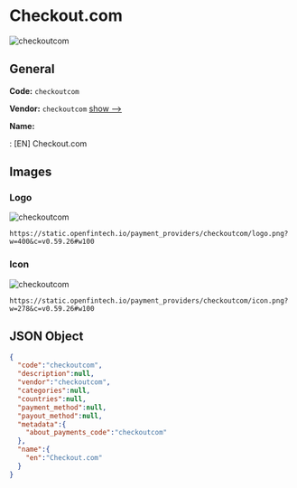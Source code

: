 
# Checkout.com 
![checkoutcom](https://static.openfintech.io/payment_providers/checkoutcom/logo.png?w=400&c=v0.59.26#w100)  

## General 
 
**Code:** `checkoutcom` 
 
**Vendor:** `checkoutcom` [show -->](/vendors/checkoutcom/) 
 
**Name:** 
 
:	[EN] Checkout.com 
 

## Images 

### Logo 
 
![checkoutcom](https://static.openfintech.io/payment_providers/checkoutcom/logo.png?w=400&c=v0.59.26#w100)  

```
https://static.openfintech.io/payment_providers/checkoutcom/logo.png?w=400&c=v0.59.26#w100
```  

### Icon 
 
![checkoutcom](https://static.openfintech.io/payment_providers/checkoutcom/icon.png?w=278&c=v0.59.26#w100)  

```
https://static.openfintech.io/payment_providers/checkoutcom/icon.png?w=278&c=v0.59.26#w100
```  

## JSON Object 

```json
{
  "code":"checkoutcom",
  "description":null,
  "vendor":"checkoutcom",
  "categories":null,
  "countries":null,
  "payment_method":null,
  "payout_method":null,
  "metadata":{
    "about_payments_code":"checkoutcom"
  },
  "name":{
    "en":"Checkout.com"
  }
}
```  
